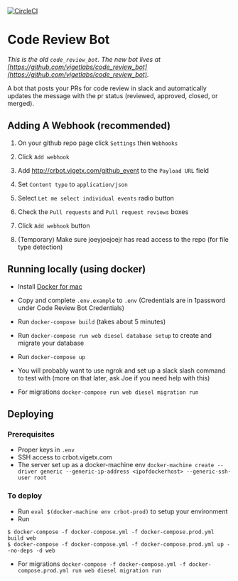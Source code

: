 [![CircleCI](https://circleci.com/gh/vigetlabs/code_review_bot.svg?style=svg&circle-token=35183e609cd216df24f1668009b60bbcdfe13c73)](https://circleci.com/gh/vigetlabs/code_review_bot)

# Code Review Bot

*This is the old `code_review_bot`. The new bot lives at [https://github.com/vigetlabs/code_review_bot](https://github.com/vigetlabs/code_review_bot).*

A bot that posts your PRs for code review in slack and automatically updates the message with the pr status (reviewed, approved, closed, or merged).

## Adding A Webhook (recommended)

1. On your github repo page click `Settings` then `Webhooks`
2. Click `Add webhook`
3. Add http://crbot.vigetx.com/github_event to the `Payload URL` field
4. Set `Content type` to `application/json`
5. Select `Let me select individual events` radio button
6. Check the `Pull requests` and `Pull request reviews` boxes
7. Click `Add webhook` button

8. (Temporary) Make sure joeyjoejoejr has read access to the repo (for file type
   detection)

## Running locally (using docker)
* Install [Docker for mac](https://docs.docker.com/v17.12/docker-for-mac/install/)
* Copy and complete `.env.example` to `.env` (Credentials are in 1password under Code Review Bot Credentials)
* Run `docker-compose build` (takes about 5 minutes)
* Run `docker-compose run web diesel database setup` to create and migrate your
  database
* Run `docker-compose up`
* You will probably want to use ngrok and set up a slack slash command to test
  with (more on that later, ask Joe if you need help with this)

* For migrations `docker-compose run web diesel migration run`

## Deploying
### Prerequisites
* Proper keys in `.env`
* SSH access to crbot.vigetx.com
* The server set up as a docker-machine env `docker-machine create --driver generic --generic-ip-address <ipofdockerhost> --generic-ssh-user root`

### To deploy
* Run `eval $(docker-machine env crbot-prod)` to setup your environment
* Run
```
$ docker-compose -f docker-compose.yml -f docker-compose.prod.yml build web
$ docker-compose -f docker-compose.yml -f docker-compose.prod.yml up --no-deps -d web
```
* For migrations `docker-compose -f docker-compose.yml -f docker-compose.prod.yml run web diesel migration run`
